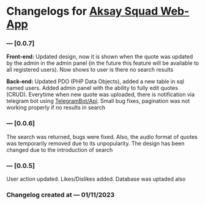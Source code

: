 # Changelogs for <a href="https://aksaysquad.infinityfreeapp.com/">Aksay Squad Web-App</a>

### — [0.0.7]
<b>Front-end:</b> Updated design, now it is shown when the quote was updated by the admin in the admin panel (in the future this feature will be available to all registered users). Now shows to user is there no search results

<b>Back-end:</b> Updated PDO (PHP Data Objects), added a new table in sql named users. Added admin panel with the ability to fully edit quotes (CRUD). Everytime when new quote was uploaded, there is notification via telegram bot using [TelegramBot/Api](https://github.com/TelegramBot/Api/). Small bug fixes, pagination was not working properly if no results in search

### — [0.0.6]
The search was returned, bugs were fixed. Also, the audio format of quotes was temporarily removed due to its unpopularity. The design has been changed due to the introduction of search

### — [0.0.5] 
User action updated. Likes/Dislikes added. Database was uptaded also

### Changelog created at — 01/11/2023
